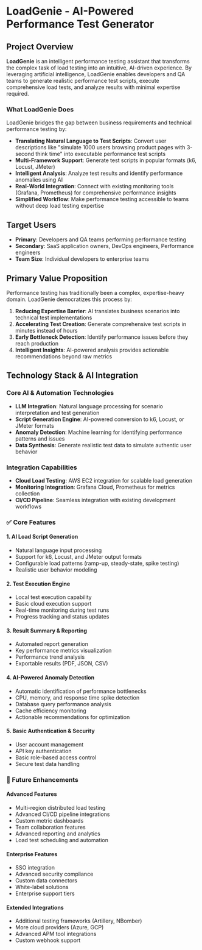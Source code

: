 # LoadGenie - AI-Powered Performance Test Generator

## Project Overview

**LoadGenie** is an intelligent performance testing assistant that transforms the complex task of load testing into an intuitive, AI-driven experience. By leveraging artificial intelligence, LoadGenie enables developers and QA teams to generate realistic performance test scripts, execute comprehensive load tests, and analyze results with minimal expertise required.

### What LoadGenie Does

LoadGenie bridges the gap between business requirements and technical performance testing by:

- **Translating Natural Language to Test Scripts**: Convert user descriptions like "simulate 1000 users browsing product pages with 3-second think time" into executable performance test scripts
- **Multi-Framework Support**: Generate test scripts in popular formats (k6, Locust, JMeter)
- **Intelligent Analysis**: Analyze test results and identify performance anomalies using AI
- **Real-World Integration**: Connect with existing monitoring tools (Grafana, Prometheus) for comprehensive performance insights
- **Simplified Workflow**: Make performance testing accessible to teams without deep load testing expertise

## Target Users

- **Primary**: Developers and QA teams performing performance testing
- **Secondary**: SaaS application owners, DevOps engineers, Performance engineers
- **Team Size**: Individual developers to enterprise teams

## Primary Value Proposition

Performance testing has traditionally been a complex, expertise-heavy domain. LoadGenie democratizes this process by:

1. **Reducing Expertise Barrier**: AI translates business scenarios into technical test implementations
2. **Accelerating Test Creation**: Generate comprehensive test scripts in minutes instead of hours
3. **Early Bottleneck Detection**: Identify performance issues before they reach production
4. **Intelligent Insights**: AI-powered analysis provides actionable recommendations beyond raw metrics

## Technology Stack & AI Integration

### Core AI & Automation Technologies
- **LLM Integration**: Natural language processing for scenario interpretation and test generation
- **Script Generation Engine**: AI-powered conversion to k6, Locust, or JMeter formats
- **Anomaly Detection**: Machine learning for identifying performance patterns and issues
- **Data Synthesis**: Generate realistic test data to simulate authentic user behavior

### Integration Capabilities
- **Cloud Load Testing**: AWS EC2 integration for scalable load generation
- **Monitoring Integration**: Grafana Cloud, Prometheus for metrics collection
- **CI/CD Pipeline**: Seamless integration with existing development workflows

### ✅ Core Features

#### 1. AI Load Script Generation
- Natural language input processing
- Support for k6, Locust, and JMeter output formats
- Configurable load patterns (ramp-up, steady-state, spike testing)
- Realistic user behavior modeling

#### 2. Test Execution Engine
- Local test execution capability
- Basic cloud execution support
- Real-time monitoring during test runs
- Progress tracking and status updates

#### 3. Result Summary & Reporting
- Automated report generation
- Key performance metrics visualization
- Performance trend analysis
- Exportable results (PDF, JSON, CSV)

#### 4. AI-Powered Anomaly Detection
- Automatic identification of performance bottlenecks
- CPU, memory, and response time spike detection
- Database query performance analysis
- Cache efficiency monitoring
- Actionable recommendations for optimization

#### 5. Basic Authentication & Security
- User account management
- API key authentication
- Basic role-based access control
- Secure test data handling

### 🔄 Future Enhancements

#### Advanced Features
- Multi-region distributed load testing
- Advanced CI/CD pipeline integrations
- Custom metric dashboards
- Team collaboration features
- Advanced reporting and analytics
- Load test scheduling and automation

#### Enterprise Features
- SSO integration
- Advanced security compliance
- Custom data connectors
- White-label solutions
- Enterprise support tiers

#### Extended Integrations
- Additional testing frameworks (Artillery, NBomber)
- More cloud providers (Azure, GCP)
- Advanced APM tool integrations
- Custom webhook support
